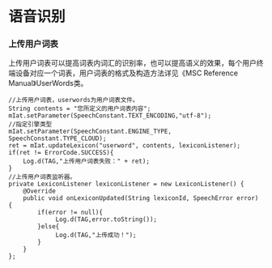 # 语音识别

### 上传用户词表

上传用户词表可以提高词表内词汇的识别率，也可以提高语义的效果，每个用户终端设备对应一个词表，用户词表的格式及构造方法详见《MSC Reference Manual》UserWords类。

    //上传用户词表，userwords为用户词表文件。
    String contents = "您所定义的用户词表内容";
    mIat.setParameter(SpeechConstant.TEXT_ENCODING,"utf-8");	
    //指定引擎类型
    mIat.setParameter(SpeechConstant.ENGINE_TYPE, SpeechConstant.TYPE_CLOUD);
    ret = mIat.updateLexicon("userword", contents, lexiconListener);
    if(ret != ErrorCode.SUCCESS){
	    Log.d(TAG,"上传用户词表失败：" + ret);
    }
    //上传用户词表监听器。
    private LexiconListener lexiconListener = new LexiconListener() {
	    @Override
	    public void onLexiconUpdated(String lexiconId, SpeechError error) {
		    if(error != null){
			     Log.d(TAG,error.toString());
		    }else{
			     Log.d(TAG,"上传成功！");
		    }
	    }
    };
